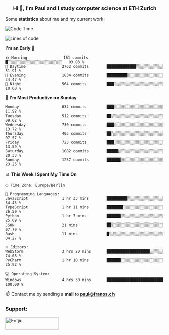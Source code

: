 <h3 align="center">Hi 👋, I'm Paul and I study computer science at ETH Zurich</h3>


Some **statistics** about me and my current work:

<!--START_SECTION:waka-->
![Code Time](http://img.shields.io/badge/Code%20Time-1%2C549%20hrs%2055%20mins-blue)

![Lines of code](https://img.shields.io/badge/From%20Hello%20World%20I%27ve%20Written-2.8%20million%20lines%20of%20code-blue)

**I'm an Early 🐤** 

```text
🌞 Morning                161 commits         █░░░░░░░░░░░░░░░░░░░░░░░░   03.03 % 
🌆 Daytime                2762 commits        █████████████░░░░░░░░░░░░   51.91 % 
🌃 Evening                1834 commits        █████████░░░░░░░░░░░░░░░░   34.47 % 
🌙 Night                  564 commits         ███░░░░░░░░░░░░░░░░░░░░░░   10.60 % 
```
📅 **I'm Most Productive on Sunday** 

```text
Monday                   634 commits         ███░░░░░░░░░░░░░░░░░░░░░░   11.92 % 
Tuesday                  512 commits         ██░░░░░░░░░░░░░░░░░░░░░░░   09.62 % 
Wednesday                730 commits         ███░░░░░░░░░░░░░░░░░░░░░░   13.72 % 
Thursday                 403 commits         ██░░░░░░░░░░░░░░░░░░░░░░░   07.57 % 
Friday                   723 commits         ███░░░░░░░░░░░░░░░░░░░░░░   13.59 % 
Saturday                 1082 commits        █████░░░░░░░░░░░░░░░░░░░░   20.33 % 
Sunday                   1237 commits        ██████░░░░░░░░░░░░░░░░░░░   23.25 % 
```


📊 **This Week I Spent My Time On** 

```text
🕑︎ Time Zone: Europe/Berlin

💬 Programming Languages: 
JavaScript               1 hr 33 mins        █████████░░░░░░░░░░░░░░░░   34.45 % 
TypeScript               1 hr 11 mins        ███████░░░░░░░░░░░░░░░░░░   26.59 % 
Python                   1 hr 7 mins         ██████░░░░░░░░░░░░░░░░░░░   25.09 % 
JSON                     21 mins             ██░░░░░░░░░░░░░░░░░░░░░░░   07.79 % 
Bash                     11 mins             █░░░░░░░░░░░░░░░░░░░░░░░░   04.27 % 

🔥 Editors: 
WebStorm                 3 hrs 20 mins       ███████████████████░░░░░░   74.08 % 
PyCharm                  1 hr 10 mins        ██████░░░░░░░░░░░░░░░░░░░   25.92 % 

💻 Operating System: 
Windows                  4 hrs 30 mins       █████████████████████████   100.00 % 
```


<!--END_SECTION:waka-->

📫 Contact me by sending a **mail** to **paul@franos.ch**

<h3 align="left">Support:</h3>
<p><a href="https://ko-fi.com/Entjic"> <img align="left" src="https://cdn.ko-fi.com/cdn/kofi3.png?v=3" height="40" width="168" alt="Entjic" /></a></p>
